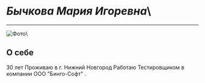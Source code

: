 # ***Бычкова Мария Игоревна***\
***                                                   ***
![Фото](https://vk.com/by_bychkova?z=photo565332789_457239883%2Falbum565332789_00%2Frev)\

## О себе ##
30 лет
Проживаю в г. Нижний Новгород
Работаю Тестировщиком в компании ООО "Бинго-Софт" .
